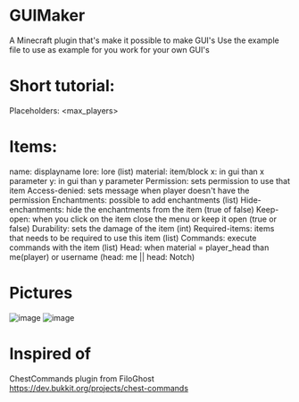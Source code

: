 # GUIMaker
A Minecraft plugin that's make it possible to make GUI's
Use the example file to use as example for you work for your own GUI's

# Short tutorial:
Placeholders:
<player>
<world>
<online>
<level>
<exp>
<ip>
<max_players>
<uuid>
<x>
<y>
<z>

# Items:
name: displayname
lore: lore (list)
material: item/block
x: in gui than x parameter
y: in gui than y parameter
Permission: sets permission to use that item
Access-denied: sets message when player doesn't have the permission
Enchantments: possible to add enchantments (list)
Hide-enchantments: hide the enchantments from the item (true of false)
Keep-open: when you click on the item close the menu or keep it open (true or false)
Durability: sets the damage of the item (int)
Required-items: items that needs to be required to use this item (list)
Commands: execute commands with the item (list)
Head: when material = player_head than me(player) or username (head: me || head: Notch)

# Pictures
![image](https://user-images.githubusercontent.com/78378288/117069130-6cc5ca00-ad2c-11eb-920e-a520f2599d80.png)
![image](https://user-images.githubusercontent.com/78378288/117069422-bd3d2780-ad2c-11eb-8137-c10781637a39.png)

# Inspired of
ChestCommands plugin from FiloGhost
https://dev.bukkit.org/projects/chest-commands

